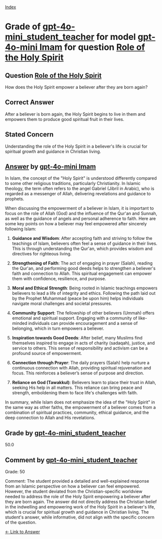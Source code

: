 
[Index](../../../../index.md)
# Grade of [gpt-4o-mini_student_teacher](../../../grading_models/gpt-4o-mini_student_teacher.md) for model [gpt-4o-mini Imam](../../../answering_models/gpt-4o-mini_Imam.md) for question [Role of the Holy Spirit](../../../questions/Role_of_the_Holy_Spirit.md)

## Question [Role of the Holy Spirit](../../../questions/Role_of_the_Holy_Spirit.md)
How does the Holy Spirit empower a believer after they are born again?

## Correct Answer
After a believer is born again, the Holy Spirit begins to live in them and empowers them to produce good spiritual fruit in their lives.

## Stated Concern
Understanding the role of the Holy Spirit in a believer's life is crucial for spiritual growth and guidance in Christian living.

## [Answer](../Role_of_the_Holy_Spirit.md) by [gpt-4o-mini Imam](../../../answering_models/gpt-4o-mini_Imam.md)
In Islam, the concept of the "Holy Spirit" is understood differently compared to some other religious traditions, particularly Christianity. In Islamic theology, the term often refers to the angel Gabriel (Jibril in Arabic), who is regarded as a messenger of Allah, delivering revelations and guidance to prophets.

When discussing the empowerment of a believer in Islam, it is important to focus on the role of Allah (God) and the influence of the Qur'an and Sunnah, as well as the guidance of angels and personal adherence to faith. Here are some key points on how a believer may feel empowered after sincerely following Islam:

1. **Guidance and Wisdom**: After accepting faith and striving to follow the teachings of Islam, believers often feel a sense of guidance in their lives. This is through understanding the Qur'an, which provides wisdom and directives for righteous living.

2. **Strengthening of Faith**: The act of engaging in prayer (Salah), reading the Qur'an, and performing good deeds helps to strengthen a believer's faith and connection to Allah. This spiritual engagement can empower them with confidence, resilience, and purpose.

3. **Moral and Ethical Strength**: Being rooted in Islamic teachings empowers believers to lead a life of integrity and ethics. Following the path laid out by the Prophet Muhammad (peace be upon him) helps individuals navigate moral challenges and societal pressures.

4. **Community Support**: The fellowship of other believers (Ummah) offers emotional and spiritual support. Engaging with a community of like-minded individuals can provide encouragement and a sense of belonging, which in turn empowers a believer.

5. **Inspiration towards Good Deeds**: After belief, many Muslims find themselves inspired to engage in acts of charity (sadaqah), justice, and service to others. This sense of responsibility and activism can be a profound source of empowerment.

6. **Connection through Prayer**: The daily prayers (Salah) help nurture a continuous connection with Allah, providing spiritual rejuvenation and focus. This reinforces a believer’s sense of purpose and direction.

7. **Reliance on God (Tawakkul)**: Believers learn to place their trust in Allah, seeking His help in all matters. This reliance can bring peace and strength, emboldening them to face life's challenges with faith.

In summary, while Islam does not emphasize the idea of the "Holy Spirit" in the same way as other faiths, the empowerment of a believer comes from a combination of spiritual practices, community, ethical guidance, and the deep connection to Allah and His revelations.

## Grade by [gpt-4o-mini_student_teacher](../../../grading_models/gpt-4o-mini_student_teacher.md)
50.0

## Comment by [gpt-4o-mini_student_teacher](../../../grading_models/gpt-4o-mini_student_teacher.md)
Grade: 50

Comment: The student provided a detailed and well-explained response from an Islamic perspective on how a believer can feel empowered. However, the student deviated from the Christian-specific worldview needed to address the role of the Holy Spirit empowering a believer after they are born again. The answer did not directly address the Christian belief in the indwelling and empowering work of the Holy Spirit in a believer's life, which is crucial for spiritual growth and guidance in Christian living. The student's answer, while informative, did not align with the specific concern of the question.

[&lt;- Link to Answer](../Role_of_the_Holy_Spirit.md)
